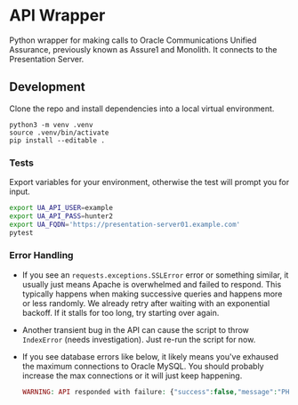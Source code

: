 # API Wrapper

Python wrapper for making calls to Oracle Communications Unified Assurance, previously known as Assure1 and Monolith. It connects to the Presentation Server.

## Development

Clone the repo and install dependencies into a local virtual environment.

```shell
python3 -m venv .venv
source .venv/bin/activate
pip install --editable .
```

### Tests

Export variables for your environment, otherwise the test will prompt you for input.

```sh
export UA_API_USER=example
export UA_API_PASS=hunter2
export UA_FQDN='https://presentation-server01.example.com'
pytest
```

### Error Handling

* If you see an `requests.exceptions.SSLError` error or something similar, it usually just means Apache is overwhelmed and failed to respond. This typically happens when making successive queries and happens more or less randomly. We already retry after waiting with an exponential backoff. If it stalls for too long, try starting over again.

* Another transient bug in the API can cause the script to throw `IndexError` (needs investigation). Just re-run the script for now.

* If you see database errors like below, it likely means you've exhaused the maximum connections to Oracle MySQL. You should probably increase the max connections or it will just keep happening.

    ```php
    WARNING: API responded with failure: {"success":false,"message":"PHP Exception<ul><li>\/opt\/assure1\/www\/api\/lib\/Model.php on line 997<\/li><ul><li>Error connecting to [Assure1] database. Please contact your administrator<\/li><\/ul><\/ul>","data":[]}
    ```
